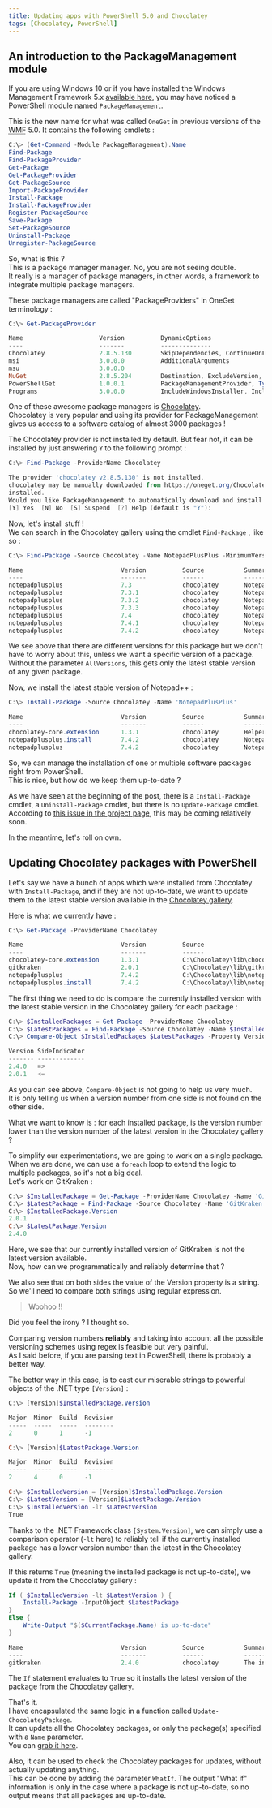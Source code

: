 ```yaml
---
title: Updating apps with PowerShell 5.0 and Chocolatey
tags: [Chocolatey, PowerShell]
---
```


## An introduction to the PackageManagement module

If you are using Windows 10 or if you have installed the Windows Management Framework 5.x [available here](https://www.microsoft.com/en-us/download/details.aspx?id=54616), you may have noticed a PowerShell module named `PackageManagement`.  

This is the new name for what was called `OneGet` in previous versions of the <abbr title="Windows Management Framework">WMF</abbr> 5.0. It contains the following cmdlets :  

```powershell
C:\> (Get-Command -Module PackageManagement).Name
Find-Package
Find-PackageProvider
Get-Package
Get-PackageProvider
Get-PackageSource
Import-PackageProvider
Install-Package
Install-PackageProvider
Register-PackageSource
Save-Package
Set-PackageSource
Uninstall-Package
Unregister-PackageSource
```

So, what is this ?  
This is a package manager manager. No, you are not seeing double.  
It really is a manager of package managers, in other words, a framework to integrate multiple package managers.  

These package managers are called "PackageProviders" in OneGet terminology :

```powershell
C:\> Get-PackageProvider

Name                     Version          DynamicOptions
----                     -------          --------------
Chocolatey               2.8.5.130        SkipDependencies, ContinueOnFailure, ExcludeVersion, ForceX86...
msi                      3.0.0.0          AdditionalArguments
msu                      3.0.0.0
NuGet                    2.8.5.204        Destination, ExcludeVersion, Scope, Headers, FilterOnTag, Con...
PowerShellGet            1.0.0.1          PackageManagementProvider, Type, Scope, AllowClobber, SkipPub...
Programs                 3.0.0.0          IncludeWindowsInstaller, IncludeSystemComponent
```  

One of these awesome package managers is [Chocolatey](https://chocolatey.org/).  
Chocolatey is very popular and using its provider for PackageManagement gives us access to a software catalog of almost 3000 packages !

The Chocolatey provider is not installed by default. But fear not, it can be installed by just answering `Y` to the following prompt :

```powershell
C:\> Find-Package -ProviderName Chocolatey

The provider 'chocolatey v2.8.5.130' is not installed.
chocolatey may be manually downloaded from https://oneget.org/ChocolateyPrototype-2.8.5.130.exe and
installed.
Would you like PackageManagement to automatically download and install 'chocolatey' now?
[Y] Yes  [N] No  [S] Suspend  [?] Help (default is "Y"):
```

Now, let's install stuff !  
We can search in the Chocolatey gallery using the cmdlet `Find-Package` , like so :

```powershell
C:\> Find-Package -Source Chocolatey -Name NotepadPlusPlus -MinimumVersion 7.3 -AllVersions

Name                           Version          Source           Summary
----                           -------          ------           -------
notepadplusplus                7.3              chocolatey       Notepad++ is a free (as in free speec...
notepadplusplus                7.3.1            chocolatey       Notepad++ is a free (as in free speec...
notepadplusplus                7.3.2            chocolatey       Notepad++ is a free (as in free speec...
notepadplusplus                7.3.3            chocolatey       Notepad++ is a free (as in free speec...
notepadplusplus                7.4              chocolatey       Notepad++ is a free (as in free speec...
notepadplusplus                7.4.1            chocolatey       Notepad++ is a free (as in free speec...
notepadplusplus                7.4.2            chocolatey       Notepad++ is a free (as in free speec...
```

We see above that there are different versions for this package but we don't have to worry about this, unless we want a specific version of a package.  Without the parameter `AllVersions`, this gets only the latest stable version of any given package.

Now, we install the latest stable version of Notepad++ :

```powershell
C:\> Install-Package -Source Chocolatey -Name 'NotepadPlusPlus'

Name                           Version          Source           Summary
----                           -------          ------           -------
chocolatey-core.extension      1.3.1            chocolatey       Helper functions extending core choco ...
notepadplusplus.install        7.4.2            chocolatey       Notepad++ is a free (as in free speec...
notepadplusplus                7.4.2            chocolatey       Notepad++ is a free (as in free speec...
```


So, we can manage the installation of one or multiple software packages right from PowerShell.  
This is nice, but how do we keep them up-to-date ?

As we have seen at the beginning of the post, there is a `Install-Package` cmdlet, a `Uninstall-Package` cmdlet, but there is no `Update-Package` cmdlet.  According to <a href="https://github.com/OneGet/oneget/issues/58">this issue in the project page</a>, this may be coming relatively soon.  

In the meantime, let's roll on own.

## Updating Chocolatey packages with PowerShell

Let's say we have a bunch of apps which were installed from Chocolatey with `Install-Package`, and if they are not up-to-date, we want to update them to the latest stable version available in the [Chocolatey gallery](https://chocolatey.org/packages).

Here is what we currently have :

```powershell
C:\> Get-Package -ProviderName Chocolatey

Name                           Version          Source                           ProviderName
----                           -------          ------                           ------------
chocolatey-core.extension      1.3.1            C:\Chocolatey\lib\chocolatey-... Chocolatey
gitkraken                      2.0.1            C:\Chocolatey\lib\gitkraken.2... Chocolatey
notepadplusplus                7.4.2            C:\Chocolatey\lib\notepadplus... Chocolatey
notepadplusplus.install        7.4.2            C:\Chocolatey\lib\notepadplus... Chocolatey
```

The first thing we need to do is compare the currently installed version with the latest stable version in the Chocolatey gallery for each package :  

```powershell
C:\> $InstalledPackages = Get-Package -ProviderName Chocolatey
C:\> $LatestPackages = Find-Package -Source Chocolatey -Name $InstalledPackages.Name
C:\> Compare-Object $InstalledPackages $LatestPackages -Property Version

Version SideIndicator
------- -------------
2.4.0   =>
2.0.1   <=
```

As you can see above, `Compare-Object` is not going to help us very much.  
It is only telling us when a version number from one side is not found on the other side.  

What we want to know is : for each installed package, is the version number lower than the version number of the latest version in the Chocolatey gallery ?

To simplify our experimentations, we are going to work on a single package. When we are done, we can use a `foreach` loop to extend the logic to multiple packages, so it's not a big deal.  
Let's work on GitKraken :  

```powershell
C:\> $InstalledPackage = Get-Package -ProviderName Chocolatey -Name 'GitKraken'
C:\> $LatestPackage = Find-Package -Source Chocolatey -Name 'GitKraken'
C:\> $InstalledPackage.Version
2.0.1
C:\> $LatestPackage.Version
2.4.0
```

Here, we see that our currently installed version of GitKraken is not the latest version available.  
Now, how can we programmatically and reliably determine that ?

We also see that on both sides the value of the Version property is a string. So we'll need to compare both strings using regular expression.  

> Woohoo !!  

Did you feel the irony ? I thought so.

Comparing version numbers **reliably** and taking into account all the possible versioning schemes using regex is feasible but very painful.  
As I said before, if you are parsing text in PowerShell, there is probably a better way.

The better way in this case, is to cast our miserable strings to powerful objects of the .NET type `[Version]` :  

```powershell
C:\> [Version]$InstalledPackage.Version

Major  Minor  Build  Revision
-----  -----  -----  --------
2      0      1      -1

C:\> [Version]$LatestPackage.Version

Major  Minor  Build  Revision
-----  -----  -----  --------
2      4      0      -1

C:\> $InstalledVersion = [Version]$InstalledPackage.Version
C:\> $LatestVersion = [Version]$LatestPackage.Version
C:\> $InstalledVersion -lt $LatestVersion
True
```

Thanks to the .NET Framework class `[System.Version]`, we can simply use a comparison operator (`-lt` here) to reliably tell if the currently installed package has a lower version number than the latest in the Chocolatey gallery.

If this returns `True` (meaning the installed package is not up-to-date), we update it from the Chocolatey gallery :

```powershell
If ( $InstalledVersion -lt $LatestVersion ) {
    Install-Package -InputObject $LatestPackage
}
Else {
    Write-Output "$($CurrentPackage.Name) is up-to-date"
}

Name                           Version          Source           Summary
----                           -------          ------           -------
gitkraken                      2.4.0            chocolatey       The intuitive, fast, and beautiful cross-platform Git client.

```

The `If` statement evaluates to `True` so it installs the latest version of the package from the Chocolatey gallery.  

That's it.  
I have encapsulated the same logic in a function called `Update-ChocolateyPackage`.  
It can update all the Chocolatey packages, or only the package(s) specified with a `Name` parameter.  
You can [grab it here](https://github.com/MathieuBuisson/Powershell-Utility/tree/master/Update-ChocolateyPackage).  

Also, it can be used to check the Chocolatey packages for updates, without actually updating anything.  
This can be done by adding the parameter `WhatIf`. The output "What if" information is only in the case where a package is not up-to-date, so no output means that all packages are up-to-date.
